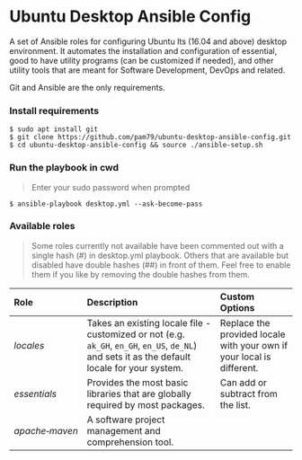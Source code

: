 # Ubuntu Desktop Ansible Config
A set of Ansible roles for configuring Ubuntu lts (16.04 and above) desktop environment. It automates the installation and configuration of essential, good to have utility programs (can be customized if needed), and other utility tools that are meant for Software Development, DevOps and related.                                              

Git and Ansible are the only requirements.

### Install requirements
    $ sudo apt install git
    $ git clone https://github.com/pam79/ubuntu-desktop-ansible-config.git
    $ cd ubuntu-desktop-ansible-config && source ./ansible-setup.sh

### Run the playbook in cwd
>Enter your sudo password when prompted

    $ ansible-playbook desktop.yml --ask-become-pass

### Available roles
> Some roles currently not available have been commented out with a single hash (#) in desktop.yml playbook. Others that are available but disabled have double hashes (##) in front of them. Feel free to enable them if you like by removing the double hashes from them.

Role                    | Description                 | Custom Options      
:---------------------- | :-------------------------- | :-------------------
_locales_ | Takes an existing locale file - customized or not (e.g. `ak_GH`, `en_GH`, `en_US`, `de_NL`) and sets it as the default locale for your system. | Replace the provided locale with your own if your local is different.
_essentials_ | Provides the most basic libraries that are globally required by most packages. | Can add or subtract from the list.
_apache&#x2011;maven_ | A software project management and comprehension tool. | 


